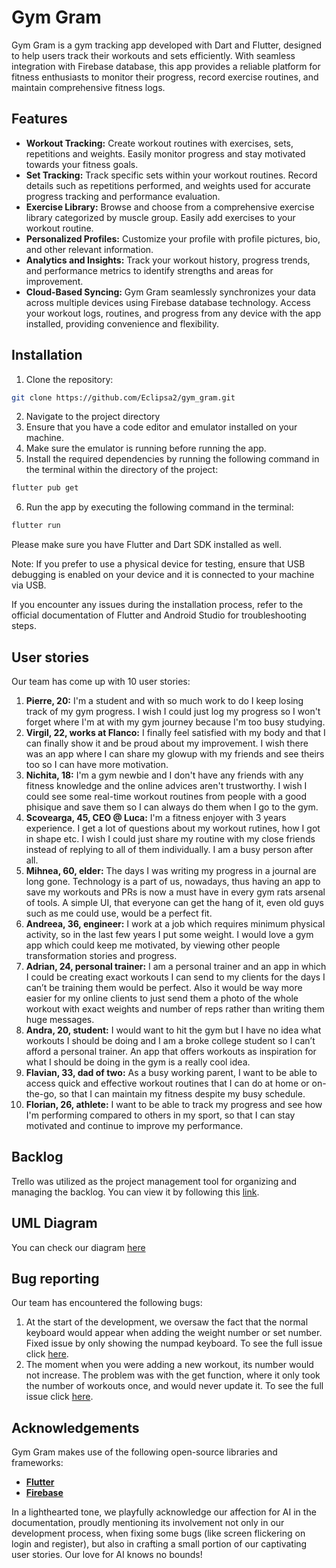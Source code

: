 # Gym Gram

Gym Gram is a gym tracking app developed with Dart and Flutter, designed to help users track their workouts and sets efficiently. With seamless integration with Firebase database, this app provides a reliable platform for fitness enthusiasts to monitor their progress, record exercise routines, and maintain comprehensive fitness logs.

## Features
* **Workout Tracking:** Create workout routines with exercises, sets, repetitions and weights. Easily monitor progress and stay motivated towards your fitness goals.
* **Set Tracking:** Track specific sets within your workout routines. Record details such as repetitions performed, and weights used for accurate progress tracking and performance evaluation.
* **Exercise Library:** Browse and choose from a comprehensive exercise library categorized by muscle group. Easily add exercises to your workout routine.
* **Personalized Profiles:** Customize your profile with profile pictures, bio, and other relevant information.
* **Analytics and Insights:** Track your workout history, progress trends, and performance metrics to identify strengths and areas for improvement.
* **Cloud-Based Syncing:** Gym Gram seamlessly synchronizes your data across multiple devices using Firebase database technology. Access your workout logs, routines, and progress from any device with the app installed, providing convenience and flexibility.

## Installation
1. Clone the repository:  
 ```bash
 git clone https://github.com/Eclipsa2/gym_gram.git
 ```
2. Navigate to the project directory
3. Ensure that you have a code editor and emulator installed on your machine.
4. Make sure the emulator is running before running the app.
5. Install the required dependencies by running the following command in the terminal within the directory of the project:
```bash 
flutter pub get
```
6. Run the app by executing the following command in the terminal:
```bash
flutter run
```
Please make sure you have Flutter and Dart SDK installed as well.

Note: If you prefer to use a physical device for testing, ensure that USB debugging is enabled on your device and it is connected to your machine via USB.

If you encounter any issues during the installation process, refer to the official documentation of Flutter and Android Studio for troubleshooting steps.

## User stories
Our team has come up with 10 user stories:
1. **Pierre, 20:** I'm a student and with so much work to do I keep losing track of my gym progress. I wish I could just log my progress so I won't forget where I'm at with my gym journey because I'm too busy studying.
2. **Virgil, 22, works at Flanco:** I finally feel satisfied with my body and that I can finally show it and be proud about my improvement. I wish there was an app where I can share my glowup with my friends and see theirs too so I can have more motivation.
3. **Nichita, 18:** I'm a gym newbie and I don't have any friends with any fitness knowledge and the online advices aren't trustworthy. I wish I could see some real-time workout routines from people with a good phisique and save them so I can always do them when I go to the gym.
4. **Scovearga, 45, CEO @ Luca:** I'm a fitness enjoyer with 3 years experience. I get a lot of questions about my workout rutines, how I got in shape etc. I wish I could just share my routine with my close friends instead of replying to all of them individually. I am a busy person after all.
5. **Mihnea, 60, elder:** The days I was writing my progress in a journal are long gone. Technology is a part of us, nowadays, thus having an app to save my workouts and PRs is now a must have in every gym rats arsenal of tools. A simple UI, that everyone can get the hang of it, even old guys such as me could use, would be a perfect fit.
6. **Andreea, 36, engineer:** I work at a job which requires minimum physical activity, so in the last few years I put some weight. I would love a gym app which could keep me motivated, by viewing other people transformation stories and progress.
7. **Adrian, 24, personal trainer:** I am a personal trainer and an app in which I could be creating exact workouts I can send to my clients for the days I can’t be training them would be perfect. Also it would be way more easier for my online clients to just send them a photo of the whole workout with exact weights and number of reps rather than writing them huge messages.
8. **Andra, 20, student:** I would want to hit the gym but I have no idea what workouts I should be doing and I am a broke college student so I can’t afford a personal trainer. An app that offers workouts as inspiration for what I should be doing in the gym is a really cool idea.
9. **Flavian, 33, dad of two:** As a busy working parent, I want to be able to access quick and effective workout routines that I can do at home or on-the-go, so that I can maintain my fitness despite my busy schedule.
10. **Florian, 26, athlete:** I want to be able to track my progress and see how I'm performing compared to others in my sport, so that I can stay motivated and continue to improve my performance.

## Backlog
Trello was utilized as the project management tool for organizing and managing the backlog. You can view it by following this [link](https://trello.com/b/ywzcNM8o/progres).

## UML Diagram
You can check our diagram [here](https://i.imgur.com/8oE9O2W.png)

## Bug reporting
Our team has encountered the following bugs:
1. At the start of the development, we oversaw the fact that the normal keyboard would appear when adding the weight number or set number. Fixed issue by only showing the numpad keyboard. To see the full issue click [here](https://github.com/Eclipsa2/gym_gram/issues/1).
2. The moment when you were adding a new workout, its number would not increase. The problem was with the get function, where it only took the number of workouts once, and would never update it. To see the full issue click [here](https://github.com/Eclipsa2/gym_gram/issues/2).

## Acknowledgements
Gym Gram makes use of the following open-source libraries and frameworks:
* **[Flutter](https://flutter.dev)**
* **[Firebase](https://firebase.google.com)**  

In a lighthearted tone, we playfully acknowledge our affection for AI in the documentation, proudly mentioning its involvement not only in our development process, when fixing some bugs (like screen flickering on login and register), but also in crafting a small portion of our captivating user stories. Our love for AI knows no bounds!
